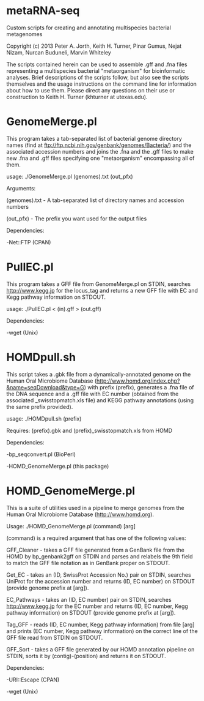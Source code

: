 metaRNA-seq
===========
Custom scripts for creating and annotating multispecies bacterial metagenomes

Copyright (c) 2013 Peter A. Jorth, Keith H. Turner, Pinar Gumus, Nejat Nizam,
Nurcan Buduneli, Marvin Whiteley

The scripts contained herein can be used to assemble .gff and .fna files
representing a multispecies bacterial "metaorganism" for bioinformatic analyses.
Brief descriptions of the scripts follow, but also see the scripts themselves
and the usage instructions on the command line for information about how to
use them. Please direct any questions on their use or construction to
Keith H. Turner (khturner at utexas.edu).


GenomeMerge.pl
===========
This program takes a tab-separated list of bacterial genome directory names
(find at ftp://ftp.ncbi.nih.gov/genbank/genomes/Bacteria/) and the associated
accession numbers and joins the .fna and the .gff files to make new .fna and
.gff files specifying one "metaorganism" encompassing all of them.

usage: ./GenomeMerge.pl (genomes).txt (out_pfx)

Arguments:

(genomes).txt - A tab-separated list of directory names and accession numbers

(out_pfx)     - The prefix you want used for the output files

Dependencies:

-Net::FTP (CPAN)


PullEC.pl
===========
This program takes a GFF file from GenomeMerge.pl on STDIN, searches
http://www.kegg.jp for the locus_tag and returns a new GFF file with EC and
Kegg pathway information on STDOUT.

usage: ./PullEC.pl < (in).gff > (out.gff)

Dependencies:

-wget (Unix)


HOMDpull.sh
===========
This script takes a .gbk file from a dynamically-annotated genome on the Human Oral
Microbiome Database (http://www.homd.org/index.php?&name=seqDownload&type=G)
with prefix (prefix), generates a .fna file of the DNA sequence and a .gff file
with EC number (obtained from the associated _swisstopmatch.xls file) and KEGG
pathway annotations (using the same prefix provided).

usage: ./HOMDpull.sh (prefix)

Requires: (prefix).gbk and (prefix)_swisstopmatch.xls from HOMD

Dependencies:

-bp_seqconvert.pl (BioPerl)

-HOMD_GenomeMerge.pl (this package)


HOMD_GenomeMerge.pl
===========
This is a suite of utilities used in a pipeline to merge genomes from the
Human Oral Microbiome Database (http://www.homd.org).

Usage: ./HOMD_GenomeMerge.pl (command) [arg]

(command) is a required argument that has one of the following values:

GFF_Cleaner - takes a GFF file generated from a GenBank file from the HOMD by 
   bp_genbank2gff on STDIN and parses and relabels the 9th field to match the
   GFF file notation as in GenBank proper on STDOUT.
   
Get_EC      - takes an (ID, SwissProt Accession No.) pair on STDIN, searches
   UniProt for the accession number and returns (ID, EC number) on STDOUT
   (provide genome prefix at [arg]).
   
EC_Pathways - takes an (ID, EC number) pair on STDIN, searches http://www.kegg.jp
   for the EC number and returns (ID, EC number, Kegg pathway information) on
   STDOUT (provide genome prefix at [arg]).
   
Tag_GFF     - reads (ID, EC number, Kegg pathway information) from file [arg] and
   prints (EC number, Kegg pathway information) on the correct line of the GFF
   file read from STDIN on STDOUT.
   
GFF_Sort     - takes a GFF file generated by our HOMD annotation pipeline on STDIN,
   sorts it by (contig)-(position) and returns it on STDOUT.

Dependencies:

-URI::Escape (CPAN)

-wget (Unix)
